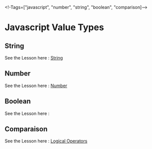 <!-Tags=["javascript", "number", "string",  "boolean", "comparison]-->

# Javascript Value Types

## String
See the Lesson here : [String](https://di-learning.com/courses/43/sections/190/chapters/204)

## Number
See the Lesson here : [Number](https://di-learning.com/courses/43/sections/190/chapters/196)

## Boolean
See the Lesson here : 

## Comparaison
See the Lesson here : [Logical Operators](https://di-learning.com/courses/43/sections/190/chapters/199)
